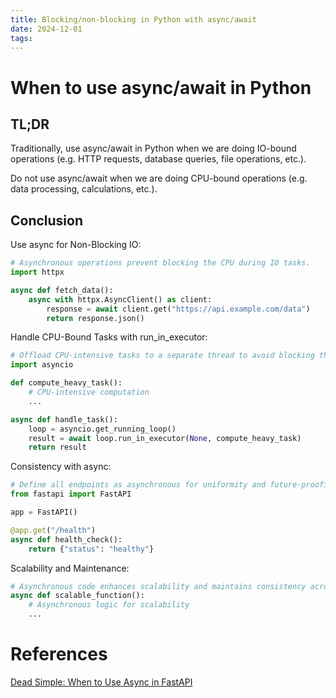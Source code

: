 ```yaml
---
title: Blocking/non-blocking in Python with async/await
date: 2024-12-01
tags:
---
```


# When to use async/await in Python

## TL;DR

Traditionally, use async/await in Python when we are doing IO-bound operations (e.g. HTTP requests, database queries, file operations, etc.).

Do not use async/await when we are doing CPU-bound operations (e.g. data processing, calculations, etc.).

## Conclusion

Use async for Non-Blocking IO:

```python
# Asynchronous operations prevent blocking the CPU during IO tasks.
import httpx

async def fetch_data():
    async with httpx.AsyncClient() as client:
        response = await client.get("https://api.example.com/data")
        return response.json()
```

Handle CPU-Bound Tasks with run_in_executor:

```python
# Offload CPU-intensive tasks to a separate thread to avoid blocking the event loop.
import asyncio

def compute_heavy_task():
    # CPU-intensive computation
    ...

async def handle_task():
    loop = asyncio.get_running_loop()
    result = await loop.run_in_executor(None, compute_heavy_task)
    return result
```

Consistency with async:
```python
# Define all endpoints as asynchronous for uniformity and future-proofing.
from fastapi import FastAPI

app = FastAPI()

@app.get("/health")
async def health_check():
    return {"status": "healthy"}
```

Scalability and Maintenance:

```python
# Asynchronous code enhances scalability and maintains consistency across the codebase.
async def scalable_function():
    # Asynchronous logic for scalability
    ...
```

# References

[Dead Simple: When to Use Async in FastAPI](https://hughesadam87.medium.com/dead-simple-when-to-use-async-in-fastapi-0e3259acea6f)
